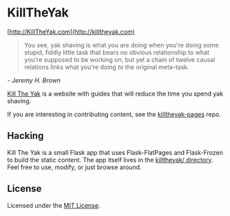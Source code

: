 # KillTheYak

[http://KillTheYak.com](http://killtheyak.com)

> You see, yak shaving is what you are doing when you're doing some stupid, fiddly little task that bears no obvious relationship to what you're supposed to be working on, but yet a chain of twelve causal relations links what you're doing to the original meta-task.

<cite>- Jeremy H. Brown</cite>

[Kill The Yak][KillTheYak] is a website with guides that will reduce the time you spend yak shaving.

If you are interesting in contributing content, see the [killtheyak-pages][] repo.

## Hacking

Kill The Yak is a small Flask app that uses Flask-FlatPages and Flask-Frozen to build the static content. The app itself lives in the [killtheyak/ directory](https://github.com/killtheyak/killtheyak.github.com/tree/master/killtheyak). Feel free to use, modify, or just browse around.

## License

Licensed under the [MIT License](https://github.com/killtheyak/killtheyak.github.com/blob/master/LICENSE).

[KillTheYak]: http://killtheyak.com
[killtheyak-pages]: https://github.com/killtheyak/killtheyak-pages
[MIT License]: https://github.com/killtheyak/killtheyak.github.com/blob/master/LICENSE
